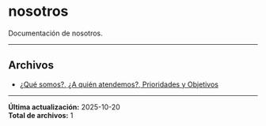 # nosotros

Documentación de nosotros.

---

## Archivos

- [¿Qué somos?, ¿A quién atendemos?, Prioridades y Objetivos](./nosotros.md)

---

**Última actualización:** 2025-10-20  
**Total de archivos:** 1
